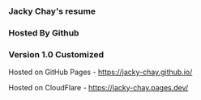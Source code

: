 ### Jacky Chay's resume
### Hosted By Github
### Version 1.0 Customized
Hosted on GitHub Pages - https://jacky-chay.github.io/

Hosted on CloudFlare - https://jacky-chay.pages.dev/
